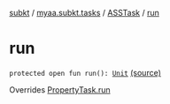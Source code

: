 [subkt](../../index.md) / [myaa.subkt.tasks](../index.md) / [ASSTask](index.md) / [run](./run.md)

# run

`protected open fun run(): `[`Unit`](https://kotlinlang.org/api/latest/jvm/stdlib/kotlin/-unit/index.html) [(source)](https://github.com/Myaamori/SubKt/blob/0.1.9/src/main/kotlin/myaa/subkt/tasks/asstasks.kt#L42)

Overrides [PropertyTask.run](../-property-task/run.md)

